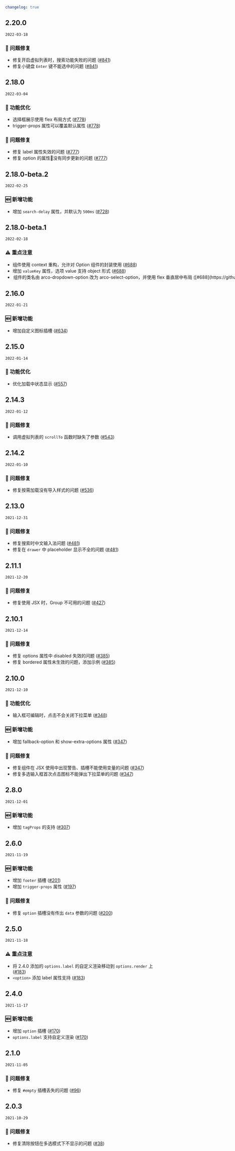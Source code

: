 ```yaml
changelog: true
```

## 2.20.0

`2022-03-18`

### 🐛 问题修复

- 修复开启虚拟列表时，搜索功能失败的问题 ([#841](https://github.com/arco-design/arco-design-vue/pull/841))
- 修复小键盘 `Enter` 键不能选中的问题 ([#841](https://github.com/arco-design/arco-design-vue/pull/841))


## 2.18.0

`2022-03-04`

### 💎 功能优化

- 选择框展示使用 flex 布局方式 ([#778](https://github.com/arco-design/arco-design-vue/pull/778))
- trigger-props 属性可以覆盖默认属性 ([#778](https://github.com/arco-design/arco-design-vue/pull/778))

### 🐛 问题修复

- 修复 label 属性失效的问题 ([#777](https://github.com/arco-design/arco-design-vue/pull/777))
- 修复 option 的属性没有同步更新的问题 ([#777](https://github.com/arco-design/arco-design-vue/pull/777))


## 2.18.0-beta.2

`2022-02-25`

### 🆕 新增功能

- 增加 `search-delay` 属性，并默认为 `500ms` ([#728](https://github.com/arco-design/arco-design-vue/pull/728))


## 2.18.0-beta.1

`2022-02-18`

### ⚠️ 重点注意

- 组件使用 context 重构，允许对 Option 组件的封装使用 ([#688](https://github.com/arco-design/arco-design-vue/pull/688))
- 增加 `valueKey` 属性，选项 value 支持 object 形式 ([#688](https://github.com/arco-design/arco-design-vue/pull/688))
- <option> 组件的类名由 arco-dropdown-option 改为 arco-select-option，并使用 flex 垂直居中布局 ([#688](https://github.com/arco-design/arco-design-vue/pull/688))


## 2.16.0

`2022-01-21`

### 🆕 新增功能

- 增加自定义图标插槽 ([#634](https://github.com/arco-design/arco-design-vue/pull/634))


## 2.15.0

`2022-01-14`

### 💎 功能优化

- 优化加载中状态显示 ([#557](https://github.com/arco-design/arco-design-vue/pull/557))


## 2.14.3

`2022-01-12`

### 🐛 问题修复

- 调用虚拟列表的 `scrollTo` 函数时缺失了参数 ([#543](https://github.com/arco-design/arco-design-vue/pull/543))


## 2.14.2

`2022-01-10`

### 🐛 问题修复

- 修复按需加载没有导入样式的问题 ([#536](https://github.com/arco-design/arco-design-vue/pull/536))


## 2.13.0

`2021-12-31`

### 🐛 问题修复

- 修复搜索时中文输入法问题 ([#481](https://github.com/arco-design/arco-design-vue/pull/481))
- 修复在 `drawer` 中 placeholder 显示不全的问题 ([#481](https://github.com/arco-design/arco-design-vue/pull/481))


## 2.11.1

`2021-12-20`

### 🐛 问题修复

- 修复使用 JSX 时，Group 不可用的问题 ([#427](https://github.com/arco-design/arco-design-vue/pull/427))


## 2.10.1

`2021-12-14`

### 🐛 问题修复

- 修复 options 属性中 disabled 失效的问题 ([#385](https://github.com/arco-design/arco-design-vue/pull/385))
- 修复 bordered 属性未生效的问题，添加示例 ([#385](https://github.com/arco-design/arco-design-vue/pull/385))


## 2.10.0

`2021-12-10`

### 💎 功能优化

- 输入框可编辑时，点击不会关闭下拉菜单 ([#348](https://github.com/arco-design/arco-design-vue/pull/348))

### 🆕 新增功能

- 增加 fallback-option 和 show-extra-options 属性 ([#347](https://github.com/arco-design/arco-design-vue/pull/347))

### 🐛 问题修复

- 修复组件在 JSX 使用中出现警告、插槽不能使用变量的问题 ([#347](https://github.com/arco-design/arco-design-vue/pull/347))
- 修复多选输入框首次点击图标不能弹出下拉菜单的问题 ([#347](https://github.com/arco-design/arco-design-vue/pull/347))


## 2.8.0

`2021-12-01`

### 🆕 新增功能

- 增加 `tagProps` 的支持 ([#307](https://github.com/arco-design/arco-design-vue/pull/307))


## 2.6.0

`2021-11-19`

### 🆕 新增功能

- 增加 `footer` 插槽 ([#201](https://github.com/arco-design/arco-design-vue/pull/201))
- 增加 `trigger-props` 属性 ([#197](https://github.com/arco-design/arco-design-vue/pull/197))

### 🐛 问题修复

- 修复 `option` 插槽没有传出 `data` 参数的问题 ([#200](https://github.com/arco-design/arco-design-vue/pull/200))


## 2.5.0

`2021-11-18`

### ⚠️ 重点注意

- 将 2.4.0 添加的 `options.label` 的自定义渲染移动到 `options.render` 上 ([#183](https://github.com/arco-design/arco-design-vue/pull/183))
- `<option>` 添加 label 属性支持 ([#183](https://github.com/arco-design/arco-design-vue/pull/183))


## 2.4.0

`2021-11-17`

### 🆕 新增功能

- 增加 `option` 插槽 ([#170](https://github.com/arco-design/arco-design-vue/pull/170))
- `options.label` 支持自定义渲染 ([#170](https://github.com/arco-design/arco-design-vue/pull/170))


## 2.1.0

`2021-11-05`

### 🐛 问题修复

- 修复 `#empty` 插槽丢失的问题 ([#96](https://github.com/arco-design/arco-design-vue/pull/96))


## 2.0.3

`2021-10-29`

### 🐛 问题修复

- 修复清除按钮在多选模式下不显示的问题 ([#38](https://github.com/arco-design/arco-design-vue/pull/38))

